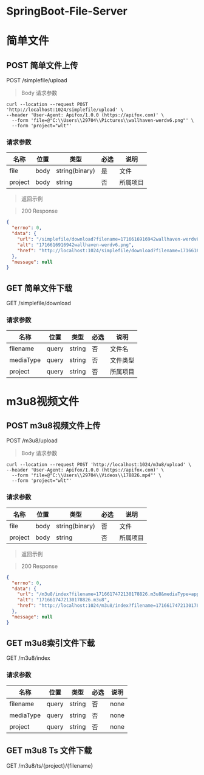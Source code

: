 # SpringBoot-File-Server

# 简单文件

## POST 简单文件上传

POST /simplefile/upload

> Body 请求参数

```curl
curl --location --request POST 'http://localhost:1024/simplefile/upload' \
--header 'User-Agent: Apifox/1.0.0 (https://apifox.com)' \
  --form 'file=@"C:\\Users\\29704\\Pictures\\wallhaven-werdv6.png"' \
  --form 'project="wlt"'
```

### 请求参数

|名称|位置|类型|必选|说明|
|---|---|---|---|---|
|file|body|string(binary)| 是 |文件|
|project|body|string| 否 |所属项目|

> 返回示例

> 200 Response

```json
{
  "errno": 0,
  "data": {
    "url": "/simplefile/download?filename=1716616916942wallhaven-werdv6.png&mediaType=image/png&project=wlt",
    "alt": "1716616916942wallhaven-werdv6.png",
    "href": "http://localhost:1024/simplefile/download?filename=1716616916942wallhaven-werdv6.png&mediaType=image/png&project=wlt"
  },
  "message": null
}
```


## GET 简单文件下载

GET /simplefile/download

### 请求参数

|名称|位置|类型|必选|说明|
|---|---|---|---|---|
|filename|query|string| 否 |文件名|
|mediaType|query|string| 否 |文件类型|
|project|query|string| 否 |所属项目|

# m3u8视频文件

## POST m3u8视频文件上传

POST /m3u8/upload

> Body 请求参数

```curl
curl --location --request POST 'http://localhost:1024/m3u8/upload' \
--header 'User-Agent: Apifox/1.0.0 (https://apifox.com)' \
  --form 'file=@"C:\\Users\\29704\\Videos\\178826.mp4"' \
  --form 'project="wlt"'
```

### 请求参数

|名称|位置|类型|必选|说明|
|---|---|---|---|---|
|file|body|string(binary)| 否 |文件|
|project|body|string| 否 |所属项目|

> 返回示例

> 200 Response

```json
{
  "errno": 0,
  "data": {
    "url": "/m3u8/index?filename=1716617472130178826.m3u8&mediaType=application/vnd.apple.mpegurl&project=wlt",
    "alt": "1716617472130178826.m3u8",
    "href": "http://localhost:1024/m3u8/index?filename=1716617472130178826.m3u8&mediaType=application/vnd.apple.mpegurl&project=wlt"
  },
  "message": null
}
```

## GET m3u8索引文件下载

GET /m3u8/index

### 请求参数

|名称|位置|类型|必选|说明|
|---|---|---|---|---|
|filename|query|string| 否 |none|
|mediaType|query|string| 否 |none|
|project|query|string| 否 |none|

## GET m3u8 Ts 文件下载

GET /m3u8/ts/{project}/{filename}